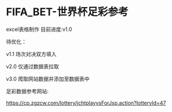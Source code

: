 # FIFA_BET-世界杯足彩参考


excel表格制作
目前进度:v1.0

待优化：

v1.1 场次对决双方填入

v2.0 仅通过数据表拉取

v3.0 爬取网站数据并添加至数据表中





足彩数据参考网站:

https://cp.zgzcw.com/lottery/jchtplayvsForJsp.action?lotteryId=47


